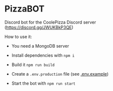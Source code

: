 # PizzaBOT
Discord bot for the CoolePizza Discord server (https://discord.gg/JWUKBkP3QE)

How to use it:
- You need a MongoDB server 


- Install dependencies with `npm i `
- Build it `npm run build`
- Create a `.env.production` file (see [.env.example](https://github.com/CoolePizza/PizzaBot/blob/master/.env.example))
- Start the bot with `npm run start`